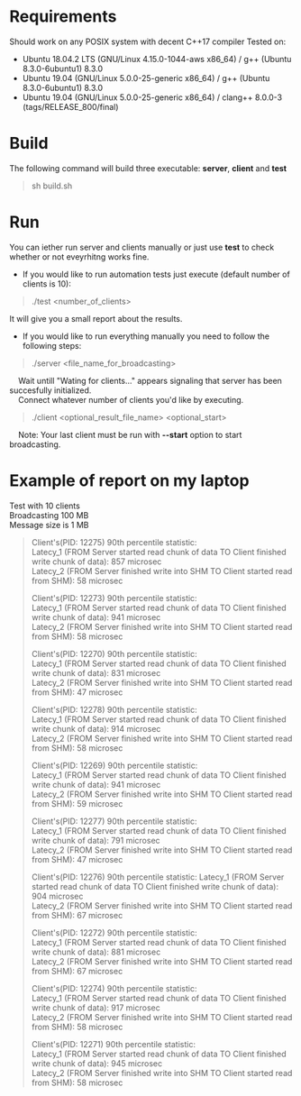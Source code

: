 # Requirements
Should work on any POSIX system with decent C++17 compiler 
Tested on:
 - Ubuntu 18.04.2 LTS (GNU/Linux 4.15.0-1044-aws x86_64) / g++ (Ubuntu 8.3.0-6ubuntu1) 8.3.0
 - Ubuntu 19.04 (GNU/Linux 5.0.0-25-generic x86_64) / g++ (Ubuntu 8.3.0-6ubuntu1) 8.3.0
 - Ubuntu 19.04 (GNU/Linux 5.0.0-25-generic x86_64) / clang++ 8.0.0-3 (tags/RELEASE_800/final)

# Build
The following command will build three executable: **server**, **client** and **test**
> sh build.sh

# Run
You can iether run server and clients manually or just use **test** to check whether or not eveyrhitng works fine.

 - If you would like to run automation tests just execute (default number of clients is 10):
> ./test <number_of_clients>

It will give you a small report about the results.
 - If you would like to run everything manually you need to follow the following steps:
> ./server <file_name_for_broadcasting>

&nbsp;&nbsp;&nbsp;&nbsp;Wait untill "Wating for clients..." appears signaling that server has been succesfully initialized.  
&nbsp;&nbsp;&nbsp;&nbsp;Connect whatever number of clients you'd like by executing.  
> ./client <optional_result_file_name> <optional_start>  

&nbsp;&nbsp;&nbsp;&nbsp;Note: Your last client must be run with **--start** option to start broadcasting.

# Example of report on my laptop

Test with 10 clients  
Broadcasting 100 MB  
Message size is 1 MB  

> Client's(PID: 12275) 90th percentile statistic:  
> Latecy_1 (FROM Server started read chunk of data TO Client finished write chunk of data): 857 microsec  
> Latecy_2 (FROM Server finished write into SHM TO Client started read from SHM): 58 microsec  
>  
> Client's(PID: 12273) 90th percentile statistic:  
> Latecy_1 (FROM Server started read chunk of data TO Client finished write chunk of data): 941 microsec  
> Latecy_2 (FROM Server finished write into SHM TO Client started read from SHM): 58 microsec  
>  
> Client's(PID: 12270) 90th percentile statistic:  
> Latecy_1 (FROM Server started read chunk of data TO Client finished write chunk of data): 831 microsec  
> Latecy_2 (FROM Server finished write into SHM TO Client started read from SHM): 47 microsec  
>  
> Client's(PID: 12278) 90th percentile statistic:  
> Latecy_1 (FROM Server started read chunk of data TO Client finished write chunk of data): 914 microsec  
> Latecy_2 (FROM Server finished write into SHM TO Client started read from SHM): 58 microsec  
>  
> Client's(PID: 12269) 90th percentile statistic:  
> Latecy_1 (FROM Server started read chunk of data TO Client finished write chunk of data): 941 microsec  
> Latecy_2 (FROM Server finished write into SHM TO Client started read from SHM): 59 microsec  
>  
> Client's(PID: 12277) 90th percentile statistic:  
> Latecy_1 (FROM Server started read chunk of data TO Client finished write chunk of data): 791 microsec  
> Latecy_2 (FROM Server finished write into SHM TO Client started read from SHM): 47 microsec  
>  
> Client's(PID: 12276) 90th percentile statistic:
> Latecy_1 (FROM Server started read chunk of data TO Client finished write chunk of data): 904 microsec  
> Latecy_2 (FROM Server finished write into SHM TO Client started read from SHM): 67 microsec  
>  
> Client's(PID: 12272) 90th percentile statistic:  
> Latecy_1 (FROM Server started read chunk of data TO Client finished write chunk of data): 881 microsec  
> Latecy_2 (FROM Server finished write into SHM TO Client started read from SHM): 67 microsec  
>  
> Client's(PID: 12274) 90th percentile statistic:  
> Latecy_1 (FROM Server started read chunk of data TO Client finished write chunk of data): 917 microsec  
> Latecy_2 (FROM Server finished write into SHM TO Client started read from SHM): 58 microsec  
>  
> Client's(PID: 12271) 90th percentile statistic:  
> Latecy_1 (FROM Server started read chunk of data TO Client finished write chunk of data): 945 microsec  
> Latecy_2 (FROM Server finished write into SHM TO Client started read from SHM): 58 microsec    
